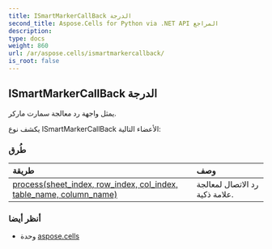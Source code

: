 ```yaml
---
title: ISmartMarkerCallBack الدرجة
second_title: Aspose.Cells for Python via .NET API المراجع
description:
type: docs
weight: 860
url: /ar/aspose.cells/ismartmarkercallback/
is_root: false
---
```

##  ISmartMarkerCallBack الدرجة
يمثل واجهة رد معالجة سمارت ماركر.



يكشف نوع ISmartMarkerCallBack الأعضاء التالية:

###  طُرق
| طريقة| وصف|
| :- | :- |
| [process(sheet_index, row_index, col_index, table_name, column_name)](/cells/python-net/ar/aspose.cells/ismartmarkercallback/process/#int-int-int-str-str) | رد الاتصال لمعالجة علامة ذكية.|



###  أنظر أيضا
* وحدة [aspose.cells](..)
